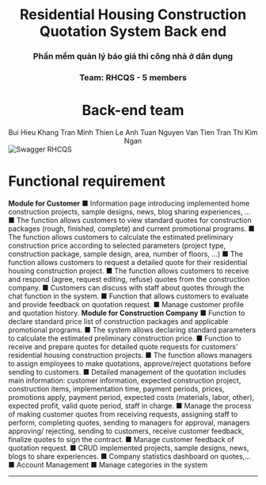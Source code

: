 <div align="center">
  <h1 align="center">Residential Housing Construction Quotation System Back end</h1>
  <h3>Phần mềm quản lý báo giá thi công nhà ở dân dụng</h3>
  <h3>Team: RHCQS - 5 members</h3>
</div>

<div align="center">
<h1 class="center">Back-end team</h1>
Bui Hieu Khang 
Tran Minh Thien
Le Anh Tuan
Nguyen Van Tien
Tran Thi Kim Ngan
</div>

<img src="https://res.cloudinary.com/de7pulfdj/image/upload/v1737274025/tyq109gtzgh8xiqlhv4m.png" alt="Swagger RHCQS"/>

# Functional requirement

**Module for Customer**
■ Information page introducing implemented home construction projects, sample designs, news, blog sharing experiences, ...
■ The function allows customers to view standard quotes for construction packages (rough, finished, complete) and current promotional programs.
■ The function allows customers to calculate the estimated preliminary construction price according to selected parameters (project type, construction package, sample design, area, number of floors, ...)
■ The function allows customers to request a detailed quote for their residential housing construction project.
■ The function allows customers to receive and respond (agree, request editing, refuse) quotes from the construction company.
■ Customers can discuss with staff about quotes through the chat function in the system.
■ Function that allows customers to evaluate and provide feedback on quotation request.
■ Manage customer profile and quotation history.
**Module for Construction Company**
■ Function to declare standard price list of construction packages and applicable promotional programs.
■ The system allows declaring standard parameters to calculate the estimated preliminary construction price.
■ Function to receive and prepare quotes for detailed quote requests for customers' residential housing construction projects.
■ The function allows managers to assign employees to make quotations, approve/reject quotations before sending to customers.
■ Detailed management of the quotation includes main information: customer information, expected construction project, construction items, implementation time, payment periods, prices, promotions apply, payment period, expected costs (materials, labor, other), expected profit, valid quote period, staff in charge.
■ Manage the process of making customer quotes from receiving requests, assigning staff to perform, completing quotes, sending to managers for approval, managers approving/ rejecting, sending to customers, receive customer feedback, finalize quotes to sign the contract.
■ Manage customer feedback of quotation request.
■ CRUD implemented projects, sample designs, news, blogs to share experiences.
■ Company statistics dashboard on quotes,...
■ Account Management
■ Manage categories in the system
****
